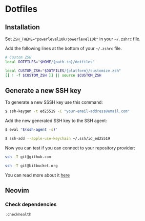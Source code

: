 # Dotfiles

## Installation

Set `ZSH_THEME="powerlevel10k/powerlevel10k"` in your `~/.zshrc` file.

Add the following lines at the bottom of your `~/.zshrc` file.

```bash
# Custom ZSH
local DOTFILES="$HOME/{path-to}/dotfiles"

local CUSTOM_ZSH="$DOTFILES/{platform}/customize.zsh"
[[ ! -f $CUSTOM_ZSH ]] || source $CUSTOM_ZSH
```

## Generate a new SSH key

To generate a new SSSH key use this command:

```bash
$ ssh-keygen -t ed25519 -C "your-email-address@email.com"
```

Add the new generated SSH key to the SSH agent:

```bash
$ eval "$(ssh-agent -s)"

$ ssh-add --apple-use-keychain ~/.ssh/id_ed25519
```

Now you can test if you can connect to your repository provider:

```bash
ssh -T git@github.com

ssh -T git@bitbucket.org
```

You can read more about it [here][generating-a-new-ssh-key]

## Neovim

### Check dependencies

```bash
:checkhealth
```

[generating-a-new-ssh-key]: https://docs.github.com/en/authentication/connecting-to-github-with-ssh/generating-a-new-ssh-key-and-adding-it-to-the-ssh-agent

